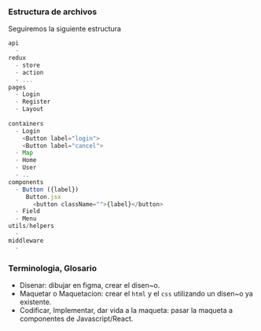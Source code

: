 ### Estructura de archivos

Seguiremos la siguiente estructura

```javascript
api
  - 
redux
  - store
  - action
  - ...
pages
  - Login
  - Register
  - Layout
  
containers
  - Login
    <Button label="login">
    <Button label="cancel">
  - Map
  - Home
  - User
  - ..
components
  - Button ({label})
     Button.jsx
       <button className="">{label}</button>
  - Field
  - Menu
utils/helpers
  - 
middleware
  - 
```

### Terminologia, Glosario

- Disenar: dibujar en figma, crear el disen~o.
- Maquetar o Maquetacion: crear el `html` y el `css` utilizando un disen~o ya existente.
- Codificar, Implementar, dar vida a la maqueta: pasar la maqueta a componentes de Javascript/React.
